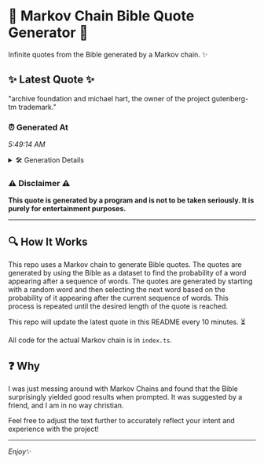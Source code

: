 # 📖 Markov Chain Bible Quote Generator 📖

Infinite quotes from the Bible generated by a Markov chain. ✨

## ✨ Latest Quote ✨
"archive foundation and michael hart, the owner of the project gutenberg-tm trademark."

### ⏰ Generated At
*5:49:14 AM*

<details>
    <summary>🛠️ Generation Details</summary>
    <p>
        <strong>🌱 Seed:</strong> archive<br>
        <strong>🔄 Iterations:</strong> 11<br>
        <strong>📜 Context History:</strong><br>[ archive ]: foundation<br>[ archive, foundation ]: and<br>[ archive, foundation, and ]: michael<br>[ archive, foundation, and, michael ]: hart,<br>[ archive, foundation, and, michael, hart, ]: the<br>[ archive, foundation, and, michael, hart,, the ]: owner<br>[ foundation, and, michael, hart,, the, owner ]: of<br>[ and, michael, hart,, the, owner, of ]: the<br>[ michael, hart,, the, owner, of, the ]: project<br>[ hart,, the, owner, of, the, project ]: gutenberg-tm<br>[ the, owner, of, the, project, gutenberg-tm ]: trademark.<br>
    </p>
</details>

### ⚠️ Disclaimer ⚠️
**This quote is generated by a program and is not to be taken seriously. It is purely for entertainment purposes.**

---

## 🔍 How It Works

This repo uses a Markov chain to generate Bible quotes. The quotes are generated by using the Bible as a dataset to find the probability of a word appearing after a sequence of words. The quotes are generated by starting with a random word and then selecting the next word based on the probability of it appearing after the current sequence of words. This process is repeated until the desired length of the quote is reached.

This repo will update the latest quote in this README every 10 minutes. ⏳

All code for the actual Markov chain is in `index.ts`.

## ❓ Why

I was just messing around with Markov Chains and found that the Bible surprisingly yielded good results when prompted. 
It was suggested by a friend, and I am in no way christian.

Feel free to adjust the text further to accurately reflect your intent and experience with the project!

---

*Enjoy*✨
